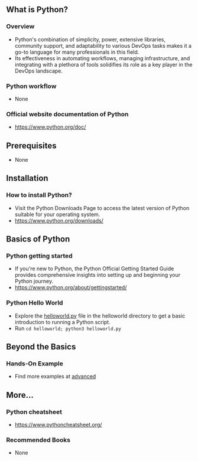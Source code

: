 ## What is Python?

### Overview

- Python's combination of simplicity, power, extensive libraries, community support, and adaptability to various DevOps tasks makes it a go-to language for many professionals in this field.
- Its effectiveness in automating workflows, managing infrastructure, and integrating with a plethora of tools solidifies its role as a key player in the DevOps landscape.

### Python workflow

- None

### Official website documentation of Python

- https://www.python.org/doc/

## Prerequisites

- None

## Installation

### How to install Python?

- Visit the Python Downloads Page to access the latest version of Python suitable for your operating system.
- https://www.python.org/downloads/

## Basics of Python

### Python getting started

- If you're new to Python, the Python Official Getting Started Guide provides comprehensive insights into setting up and beginning your Python journey.
- https://www.python.org/about/gettingstarted/

### Python Hello World

- Explore the [helloworld.py](./basic/helloworld.py) file in the helloworld directory to get a basic introduction to running a Python script.
- Run `cd helloworld; python3 helloworld.py`

## Beyond the Basics

### Hands-On Example

- Find more examples at [advanced](./advanced/)

## More...

### Python cheatsheet

- https://www.pythoncheatsheet.org/

### Recommended Books

- None
